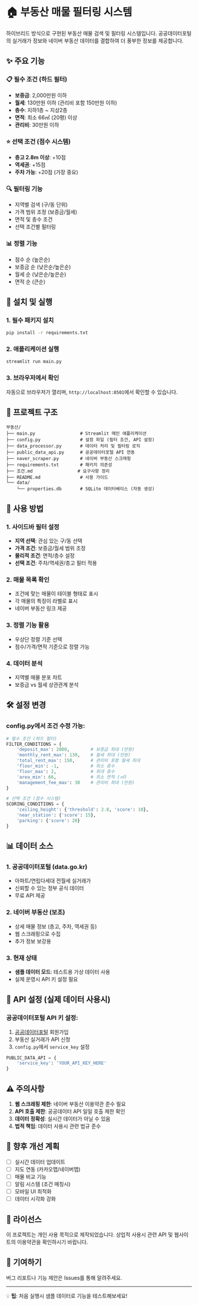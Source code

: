 # 🏠 부동산 매물 필터링 시스템

하이브리드 방식으로 구현된 부동산 매물 검색 및 필터링 시스템입니다.
공공데이터포털의 실거래가 정보와 네이버 부동산 데이터를 결합하여 더 풍부한 정보를 제공합니다.

## ✨ 주요 기능

### 📋 필수 조건 (하드 필터)
- **보증금**: 2,000만원 이하
- **월세**: 130만원 이하 (관리비 포함 150만원 이하)
- **층수**: 지하1층 ~ 지상2층
- **면적**: 최소 66㎡ (20평) 이상
- **관리비**: 30만원 이하

### ⭐ 선택 조건 (점수 시스템)
- **층고 2.8m 이상**: +10점
- **역세권**: +15점  
- **주차 가능**: +20점 (가장 중요)

### 🔍 필터링 기능
- 지역별 검색 (구/동 단위)
- 가격 범위 조정 (보증금/월세)
- 면적 및 층수 조건
- 선택 조건별 필터링

### 📊 정렬 기능
- 점수 순 (높은순)
- 보증금 순 (낮은순/높은순)
- 월세 순 (낮은순/높은순)
- 면적 순 (큰순)

## 🚀 설치 및 실행

### 1. 필수 패키지 설치
```bash
pip install -r requirements.txt
```

### 2. 애플리케이션 실행
```bash
streamlit run main.py
```

### 3. 브라우저에서 확인
자동으로 브라우저가 열리며, `http://localhost:8501`에서 확인할 수 있습니다.

## 📁 프로젝트 구조

```
부동산/
├── main.py                 # Streamlit 메인 애플리케이션
├── config.py               # 설정 파일 (필터 조건, API 설정)
├── data_processor.py       # 데이터 처리 및 필터링 로직
├── public_data_api.py      # 공공데이터포털 API 연동
├── naver_scraper.py        # 네이버 부동산 스크래핑
├── requirements.txt        # 패키지 의존성
├── 조건.md                 # 요구사항 정리
├── README.md               # 사용 가이드
└── data/
    └── properties.db       # SQLite 데이터베이스 (자동 생성)
```

## 🎯 사용 방법

### 1. 사이드바 필터 설정
- **지역 선택**: 관심 있는 구/동 선택
- **가격 조건**: 보증금/월세 범위 조정
- **물리적 조건**: 면적/층수 설정
- **선택 조건**: 주차/역세권/층고 필터 적용

### 2. 매물 목록 확인
- 조건에 맞는 매물이 테이블 형태로 표시
- 각 매물의 특징이 라벨로 표시
- 네이버 부동산 링크 제공

### 3. 정렬 기능 활용
- 우상단 정렬 기준 선택
- 점수/가격/면적 기준으로 정렬 가능

### 4. 데이터 분석
- 지역별 매물 분포 차트
- 보증금 vs 월세 상관관계 분석

## 🛠️ 설정 변경

### config.py에서 조건 수정 가능:

```python
# 필수 조건 (하드 필터)
FILTER_CONDITIONS = {
    'deposit_max': 2000,        # 보증금 최대 (만원)
    'monthly_rent_max': 130,    # 월세 최대 (만원)
    'total_rent_max': 150,      # 관리비 포함 월세 최대
    'floor_min': -1,            # 최소 층수
    'floor_max': 2,             # 최대 층수
    'area_min': 66,             # 최소 면적 (㎡)
    'management_fee_max': 30    # 관리비 최대 (만원)
}

# 선택 조건 (점수 시스템)
SCORING_CONDITIONS = {
    'ceiling_height': {'threshold': 2.8, 'score': 10},
    'near_station': {'score': 15},
    'parking': {'score': 20}
}
```

## 📊 데이터 소스

### 1. 공공데이터포털 (data.go.kr)
- 아파트/연립다세대 전월세 실거래가
- 신뢰할 수 있는 정부 공식 데이터
- 무료 API 제공

### 2. 네이버 부동산 (보조)
- 상세 매물 정보 (층고, 주차, 역세권 등)
- 웹 스크래핑으로 수집
- 추가 정보 보강용

### 3. 현재 상태
- **샘플 데이터 모드**: 테스트용 가상 데이터 사용
- 실제 운영시 API 키 설정 필요

## 🔧 API 설정 (실제 데이터 사용시)

### 공공데이터포털 API 키 설정:
1. [공공데이터포털](https://data.go.kr) 회원가입
2. 부동산 실거래가 API 신청
3. `config.py`에서 `service_key` 설정

```python
PUBLIC_DATA_API = {
    'service_key': 'YOUR_API_KEY_HERE'
}
```

## ⚠️ 주의사항

1. **웹 스크래핑 제한**: 네이버 부동산 이용약관 준수 필요
2. **API 호출 제한**: 공공데이터 API 일일 호출 제한 확인
3. **데이터 정확성**: 실시간 데이터가 아닐 수 있음
4. **법적 책임**: 데이터 사용시 관련 법규 준수

## 🚀 향후 개선 계획

- [ ] 실시간 데이터 업데이트
- [ ] 지도 연동 (카카오맵/네이버맵)
- [ ] 매물 비교 기능
- [ ] 알림 시스템 (조건 매칭시)
- [ ] 모바일 UI 최적화
- [ ] 데이터 시각화 강화

## 📝 라이선스

이 프로젝트는 개인 사용 목적으로 제작되었습니다.
상업적 사용시 관련 API 및 웹사이트의 이용약관을 확인하시기 바랍니다.

## 🤝 기여하기

버그 리포트나 기능 제안은 Issues를 통해 알려주세요.

---

💡 **팁**: 처음 실행시 샘플 데이터로 기능을 테스트해보세요!
